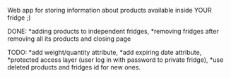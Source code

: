 Web app for storing information about products available inside YOUR fridge ;)

DONE:
*adding products to independent fridges,
*removing fridges after removing all its products and closing page

TODO:
*add weight/quantity attribute,
*add expiring date attribute,
*protected access layer (user log in with password to private fridge),
*use deleted products and fridges id for new ones.
